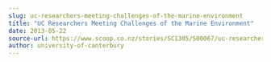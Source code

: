 ```yaml
---
slug: uc-researchers-meeting-challenges-of-the-marine-environment
title: "UC Researchers Meeting Challenges of the Marine Environment"
date: 2013-05-22
source-url: https://www.scoop.co.nz/stories/SC1305/S00067/uc-researchers-meeting-challenges-of-the-marine-environment.htm
author: university-of-canterbury
---
```


